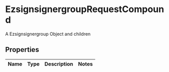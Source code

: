 

# EzsignsignergroupRequestCompound

A Ezsignsignergroup Object and children

## Properties

| Name | Type | Description | Notes |
|------------ | ------------- | ------------- | -------------|



